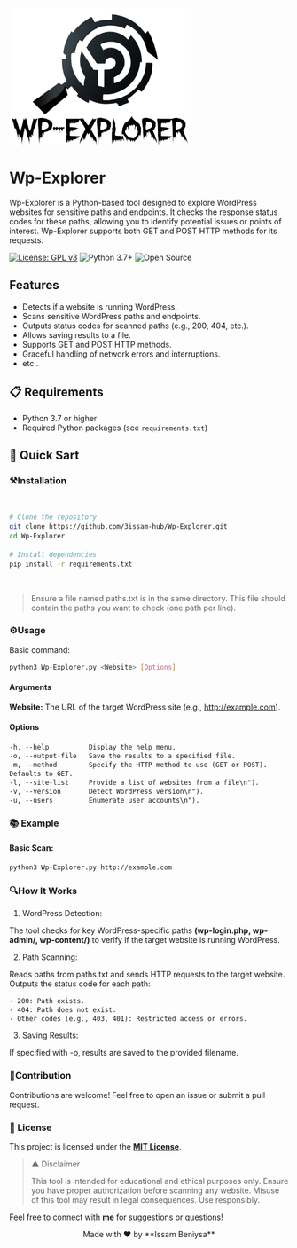 ![Wp-Explorer-logo](/assets/logo.png)
# **Wp-Explorer**

<p>
  Wp-Explorer is a Python-based tool designed to explore WordPress websites for sensitive paths and endpoints. It checks the response status codes for
  these paths, allowing you to identify potential issues or points of interest. Wp-Explorer supports both GET and POST HTTP methods for its requests.
</p>

[![License: GPL v3](https://img.shields.io/badge/License-GPLv3-blue.svg)](https://www.gnu.org/licenses/gpl-3.0)
![Python 3.7+](https://img.shields.io/badge/python-3.7+-blue.svg)
![Open Source](https://img.shields.io/badge/Open%20Source-%E2%9D%A4-red)

## Features

- Detects if a website is running WordPress.
- Scans sensitive WordPress paths and endpoints.
- Outputs status codes for scanned paths (e.g., 200, 404, etc.).
- Allows saving results to a file.
- Supports GET and POST HTTP methods.
- Graceful handling of network errors and interruptions.
- etc..

## 📋 Requirements

- Python 3.7 or higher
- Required Python packages (see `requirements.txt`)

## 🚀 Quick Sart

### ⚒️Installation

<br>

```bash
# Clone the repository
git clone https://github.com/3issam-hub/Wp-Explorer.git
cd Wp-Explorer

# Install dependencies
pip install -r requirements.txt
```

<br>

> Ensure a file named paths.txt is in the same directory. This file should contain the paths you want to check (one path per line).


 

### ⚙️Usage

Basic command:
```bash
python3 Wp-Explorer.py <Website> [Options]
```

#### Arguments

**Website:** The URL of the target WordPress site (e.g., http://example.com).


#### Options
```
-h, --help          Display the help menu. 
-o, --output-file   Save the results to a specified file. 
-m, --method        Specify the HTTP method to use (GET or POST). Defaults to GET. 
-l, --site-list     Provide a list of websites from a file\n"). 
-v, --version       Detect WordPress version\n"). 
-u, --users         Enumerate user accounts\n"). 
```
### 📚 Example

#### Basic Scan:

```bash
python3 Wp-Explorer.py http://example.com
```

### 🔍How It Works

1. WordPress Detection:

The tool checks for key WordPress-specific paths **(wp-login.php, wp-admin/, wp-content/)** to verify if the target website is running WordPress.


2. Path Scanning:

  Reads paths from paths.txt and sends HTTP requests to the target website.
  Outputs the status code for each path:

    - 200: Path exists.
    - 404: Path does not exist.
    - Other codes (e.g., 403, 401): Restricted access or errors.

3. Saving Results:

If specified with -o, results are saved to the provided filename.

### 🤝Contribution

Contributions are welcome! Feel free to open an issue or submit a pull request.

### 📜 License

This project is licensed under the **[MIT License](https://github.com/aws/mit-0)**.


>⚠️ Disclaimer
>
>This tool is intended for educational and ethical purposes only. Ensure you have proper authorization before scanning any website. Misuse of this tool may result in legal consequences. Use responsibly.



Feel free to connect with **[me](https://issambeniysa.site)** for suggestions or questions!

<p align="center">Made with ♥️ by **Issam Beniysa**</p>
